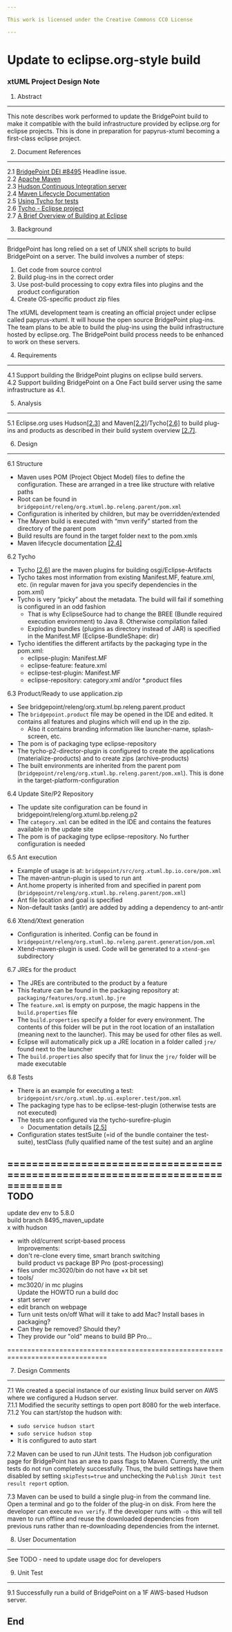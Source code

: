 ```yaml
---

This work is licensed under the Creative Commons CC0 License

---
```


# Update to eclipse.org-style build
### xtUML Project Design Note



1. Abstract
-----------
This note describes work performed to update the BridgePoint build to make it 
compatible with the build infrastructure provided by eclipse.org for eclipse 
projects.  This is done in preparation for papyrus-xtuml becoming a first-class
eclipse project.   

2. Document References
----------------------
<a id="2.1"></a>2.1 [BridgePoint DEI #8495](https://support.onefact.net/issues/8495) Headline issue.    
<a id="2.2"></a>2.2 [Apache Maven](https://maven.apache.org/)    
<a id="2.3"></a>2.3 [Hudson Continuous Integration server](http://hudson-ci.org/)     
<a id="2.4"></a>2.4 [Maven Lifecycle Documentation](https://maven.apache.org/guides/introduction/introduction-to-the-lifecycle.html)   
<a id="2.5"></a>2.5 [Using Tycho for tests](https://eclipse.org/tycho/sitedocs/tycho-surefire/tycho-surefire-plugin/test-mojo.html)   
<a id="2.6"></a>2.6 [Tycho - Eclipse project](https://www.eclipse.org/tycho/)  
<a id="2.7"></a>2.7 [A Brief Overview of Building at Eclipse](https://wiki.eclipse.org/A_Brief_Overview_of_Building_at_Eclipse)     

3. Background
-------------
BridgePoint has long relied on a set of UNIX shell scripts to build BridgePoint
on a server.  The build involves a number of steps:  
1. Get code from source control
2. Build plug-ins in the correct order
3. Use post-build processing to copy extra files into plugins and the product configuration
4. Create OS-specific product zip files

The xtUML development team is creating an official project under eclipse called
papyrus-xtuml.  It will house the open source BridgePoint plug-ins.  The team
plans to be able to build the plug-ins using the build infrastructure hosted
by eclipse.org.  The BridgePoint build process needs to be enhanced to work on
these servers.  

4. Requirements
---------------
4.1  Support building the BridgePoint plugins on eclipse build servers.  
4.2  Support building BridgePoint on a One Fact build server using the same 
  infrastructure as 4.1.  
  
5. Analysis
-----------
5.1  Eclipse.org uses Hudson[[2.3]](#2.3) and Maven[[2.2]](#2.2)/Tycho[[2.6]](#2.6) to 
  build plug-ins  and products as described in their build system overview [[2.7]](#2.7).   

      
6. Design
---------
6.1 Structure  
* Maven uses POM (Project Object Model) files to define the configuration. These
  are arranged in a tree like structure with relative paths
* Root can be found in ```bridgepoint/releng/org.xtuml.bp.releng.parent/pom.xml```
* Configuration is inherited by children, but may be overridden/extended
* The Maven build is executed with “mvn verify” started from the directory of 
  the parent pom
* Build results are found in the target folder next to the pom.xmls
* Maven lifecycle documentation [[2.4]](#2.4)

6.2  Tycho   
* Tycho [[2.6]](#2.6) are the maven plugins for building osgi/Eclipse-Artifacts
* Tycho takes most information from existing Manifest.MF, feature.xml, etc. 
  (in regular maven for java you specify dependencies in the pom.xml)
* Tycho is very “picky” about the metadata. The build will fail if something is 
  configured in an odd fashion
  * That is why EclipseSource had to change the BREE (Bundle required execution 
  environment) to Java 8. Otherwise compilation failed
  * Exploding bundles (plugins as directory instead of JAR) is specified in the 
  Manifest.MF (Eclipse-BundleShape: dir)
* Tycho identifies the different artifacts by the packaging type in the pom.xml:
  * eclipse-plugin: Manifest.MF
  * eclipse-feature: feature.xml
  * eclipse-test-plugin: Manifest.MF
  * eclipse-repository: category.xml and/or *.product files

6.3  Product/Ready to use application.zip  
* See bridgepoint/releng/org.xtuml.bp.releng.parent.product
* The ```bridgepoint.product``` file may be opened in the IDE and edited. It 
  contains all features and plugins which will end up in the zip. 
  * Also it contains branding information like launcher-name, splash-screen, etc.
* The pom is of packaging type eclipse-repository
* The tycho-p2-director-plugin is configured to create the applications 
  (<goal>materialize-products</goal>) and to create zips (archive-products)
* The built environments are inherited from the parent pom (```bridgepoint/releng/org.xtuml.bp.releng.parent/pom.xml```). 
  This is done in the target-platform-configuration

6.4  Update Site/P2 Repository  
* The update site configuration can be found in bridgepoint/releng/org.xtuml.bp.releng.p2
* The ```category.xml``` can be edited in the IDE and contains the features available in the update site
* The pom is of packaging type eclipse-repository. No further configuration is needed

6.5  Ant execution  
* Example of usage is at: ```bridgepoint/src/org.xtuml.bp.io.core/pom.xml```
* The maven-antrun-plugin is used to run ant
* Ant.home property is inherited from and specified in parent pom 
  (```bridgepoint/releng/org.xtuml.bp.releng.parent/pom.xml```)
* Ant file location and goal is specified
* Non-default tasks (antlr) are added by adding a dependency to ant-antlr

6.6  Xtend/Xtext generation  
* Configuration is inherited. Config can be found in ```bridgepoint/releng/org.xtuml.bp.releng.parent.generation/pom.xml```
* Xtend-maven-plugin is used. Code will be generated to a ```xtend-gen``` subdirectory

6.7  JREs for the product  
* The JREs are contributed to the product by a feature
* This feature can be found in the packaging repository at: ```packaging/features/org.xtuml.bp.jre```
* The ```feature.xml``` is empty on purpose, the magic happens in the ```build.properties``` file
* The ```build.properties``` specify a folder for every environment. The 
  contents of this folder will be put in the root location of an installation 
  (meaning next to the launcher). This may be used for other files as well.
* Eclipse will automatically pick up a JRE location in a folder called ```jre/``` 
  found next to the launcher
* The ```build.properties``` also specify that for linux the ```jre/``` folder 
  will be made executable

6.8  Tests
* There is an example for executing a test: ```bridgepoint/src/org.xtuml.bp.ui.explorer.test/pom.xml```
* The packaging type has to be eclipse-test-plugin (otherwise tests are not executed)
* The tests are configured via the tycho-surefire-plugin
  * Documentation details [[2.5]](#2.5)
* Configuration states testSuite (=id of the bundle container the test-suite), 
  testClass (fully qualified name of the test suite) and an argline

===============================================================================  
TODO  
-------------------------------------------------------------------------------  
update dev env to 5.8.0  
build branch 8495_maven_update  
  x with hudson  
  - with old/current script-based process  
Improvements:  
  - don't re-clone every time, smart branch switching  
build product vs package BP Pro (post-processing)  
  - files under mc3020/bin do not have +x bit set  
  - tools/  
  - mc3020/ in mc plugins  
Update the HOWTO run a build doc  
  - start server  
  - edit branch on webpage  
  - Turn unit tests on/off
What will it take to add Mac?
Install bases in packaging?
  - Can they be removed?  Should they?
  - They provide our "old" means to build BP Pro...
  
===============================================================================


7. Design Comments
------------------
7.1   We created a special instance of our existing linux build server on AWS 
  where we configured a Hudson server.   
7.1.1  Modified the security settings to open port 8080 for the web interface.   
7.1.2  You can start/stop the hudson with:  
* ```sudo service hudson start```
* ```sudo service hudson stop```
* It is configured to auto start

7.2   Maven can be used to run JUnit tests.  The Hudson job configuration page
  for BridgePoint has an area to pass flags to Maven.  Currently, the unit tests
  do not run completely successfully.  Thus, the build settings have them 
  disabled by setting ```skipTests=true``` and unchecking the ```Publish JUnit test result report```
  option.   

7.3  Maven can be used to build a single plug-in from the command line.  Open a
  terminal and go to the folder of the plug-in on disk.  From here the developer
  can execute ```mvn verify```.  If the developer runs with ```-o``` this will 
  tell maven to run offline and reuse the downloaded dependencies from previous 
  runs rather than re-downloading dependencies from the internet.
  
8. User Documentation
---------------------
See TODO - need to update usage doc for developers  

9. Unit Test
------------
9.1 Successfully run a build of BridgePoint on a 1F AWS-based Hudson server.
  

End
---


